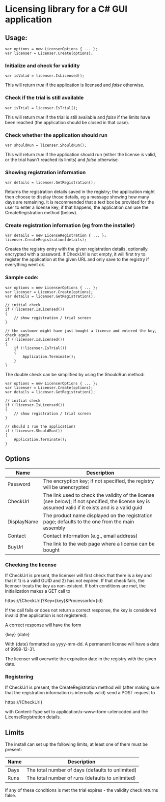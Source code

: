 # Licensing library for a C# GUI application

## Usage:

    var options = new LicenserOptions { ... };
    var licenser = Licenser.Create(options);

### Initialize and check for validity

    var isValid = licenser.IsLicensed();

This will return *true* if the application is licensed and *false* otherwise.

### Check if the trial is still available

    var isTrial = licenser.IsTrial();

This will return *true* if the trial is still available and *false* if the limits have been reached (the application should be closed in that case).

### Check whether the application should run

    var shouldRun = licenser.ShouldRun();

This will return *true* if the application should run (either the license is valid, or the trial hasn't reached its limits) and *false* otherwise.

### Showing registration information

    var details = licenser.GetRegistration();

Returns the registration details saved in the registry; the application might then choose to display those details, eg a message showing how many days
are remaining. It is recommended that a text box be provided for the user to enter a license key; if that happens, the application can use the
CreateRegistration method (below).

### Create registration information (eg from the installer)

    var details = new LicenseRegistration { ... };
    licenser.CreateRegistration(details);

Creates the registry entry with the given registration details, optionally encrypted with a password. If CheckUrl is not empty, it will first try to register
the application at the given URL and only save to the registry if everything went ok.

### Sample code:

    var options = new LicenserOptions { ... };
    var licenser = Licenser.Create(options);
    var details = licenser.GetRegistration();

    // initial check
    if (!licenser.IsLicensed())
    {
        // show registration / trial screen
    }

    // the customer might have just bought a license and entered the key, check again
    if (!licenser.IsLicensed())
    {
        if (!licenser.IsTrial())
        {
            Application.Terminate();
        }
    }

The double check can be simplified by using the ShouldRun method:

    var options = new LicenserOptions { ... };
    var licenser = Licenser.Create(options);
    var details = licenser.GetRegistration();

    // initial check
    if (!licenser.IsLicensed())
    {
        // show registration / trial screen
    }

    // should I run the application?
    if (!licenser.ShouldRun())
    {
        Application.Terminate();
    }


## Options

Name        | Description
----------- | -----------
Password    | The encryption key; if not specified, the registry will be unencrypted
CheckUrl    | The link used to check the validity of the license (see below); if not specified, the license key is assumed valid if it exists and is a valid guid
DisplayName | The product name displayed on the registration page; defaults to the one from the main assembly
Contact     | Contact information (e.g., email address)
BuyUrl      | The link to the web page where a license can be bought

### Checking the license

If CheckUrl is present, the licenser will first check that there is a key and that it 1) is a valid GUID and 2) has not expired. If that check fails,
the licenser treats the key as non-existent. If both conditions are met, the initialization makes a GET call to

https://{CheckUrl}?Key={key}&ProcessorId={id} 

If the call fails or does not return a correct response, the key is considered invalid (the application is not registered).

A correct response will have the form

{key} {date}

With {date} formatted as yyyy-mm-dd. A permanent license will have a date of 9999-12-31.

The licenser will overwrite the expiration date in the registry with the given date.

### Registering

If CheckUrl is present, the CreateRegistration method will (after making sure that the registration information is internally valid) send a POST request to

https://{CheckUrl}

with Content-Type set to application/x-www-form-urlencoded and the LicenseRegistration details.


## Limits

The install can set up the following limits; at least one of them must be present:

Name   | Description
------ | -----------
Days   | The total number of days (defaults to unlimited)
Runs   | The total number of runs (defaults to unlimited)

If any of these conditions is met the trial expires - the validity check returns false.
